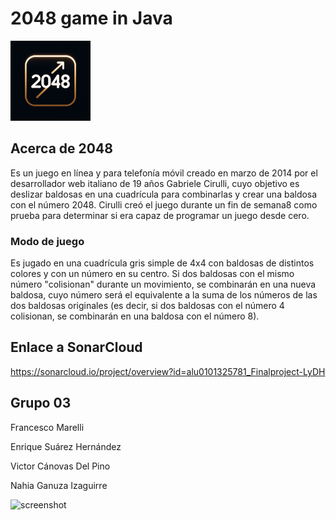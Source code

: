 # 2048 game in Java

![Logo](logo.png) 
## Acerca de 2048
Es un juego en línea y para telefonía móvil creado en marzo de 2014 por el desarrollador web italiano de 19 años Gabriele Cirulli, cuyo objetivo es deslizar baldosas en una cuadrícula para combinarlas y crear una baldosa con el número 2048.
Cirulli creó el juego durante un fin de semana8​ como prueba para determinar si era capaz de programar un juego desde cero.
### Modo de juego
Es jugado en una cuadrícula gris simple de 4x4 con baldosas de distintos colores y con un número en su centro.
Si dos baldosas con el mismo número "colisionan" durante un movimiento, se combinarán en una nueva baldosa, cuyo número será el equivalente a la suma de los números de las dos baldosas originales (es decir, si dos baldosas con el número 4 colisionan, se combinarán en una baldosa con el número 8).

## Enlace a SonarCloud
https://sonarcloud.io/project/overview?id=alu0101325781_Finalproject-LyDH

## Grupo 03

Francesco Marelli

Enrique Suárez Hernández

Victor Cánovas Del Pino

Nahia Ganuza Izaguirre

![screenshot](screen.png)
